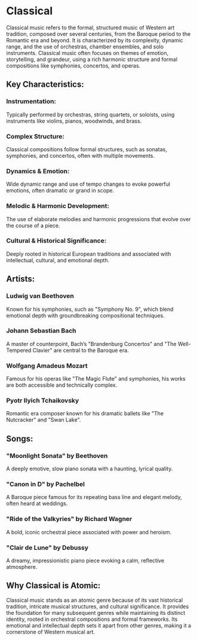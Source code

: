 # Classical

Classical music refers to the formal, structured music of Western art tradition, composed over several centuries, from the Baroque period to the Romantic era and beyond. It is characterized by its complexity, dynamic range, and the use of orchestras, chamber ensembles, and solo instruments. Classical music often focuses on themes of emotion, storytelling, and grandeur, using a rich harmonic structure and formal compositions like symphonies, concertos, and operas.

## Key Characteristics:

### Instrumentation:

Typically performed by orchestras, string quartets, or soloists, using instruments like violins, pianos, woodwinds, and brass.

### Complex Structure:

Classical compositions follow formal structures, such as sonatas, symphonies, and concertos, often with multiple movements.

### Dynamics & Emotion:

Wide dynamic range and use of tempo changes to evoke powerful emotions, often dramatic or grand in scope.

### Melodic & Harmonic Development:

The use of elaborate melodies and harmonic progressions that evolve over the course of a piece.

### Cultural & Historical Significance:

Deeply rooted in historical European traditions and associated with intellectual, cultural, and emotional depth.

## Artists:

### Ludwig van Beethoven

Known for his symphonies, such as "Symphony No. 9", which blend emotional depth with groundbreaking compositional techniques.

### Johann Sebastian Bach

A master of counterpoint, Bach’s "Brandenburg Concertos" and "The Well-Tempered Clavier" are central to the Baroque era.

### Wolfgang Amadeus Mozart

Famous for his operas like "The Magic Flute" and symphonies, his works are both accessible and technically complex.

### Pyotr Ilyich Tchaikovsky

Romantic era composer known for his dramatic ballets like "The Nutcracker" and "Swan Lake".

## Songs:

### "Moonlight Sonata" by Beethoven

A deeply emotive, slow piano sonata with a haunting, lyrical quality.

### "Canon in D" by Pachelbel

A Baroque piece famous for its repeating bass line and elegant melody, often heard at weddings.

### "Ride of the Valkyries" by Richard Wagner

A bold, iconic orchestral piece associated with power and heroism.

### "Clair de Lune" by Debussy

A dreamy, impressionistic piano piece evoking a calm, reflective atmosphere.

## Why Classical is Atomic:

Classical music stands as an atomic genre because of its vast historical tradition, intricate musical structures, and cultural significance. It provides the foundation for many subsequent genres while maintaining its distinct identity, rooted in orchestral compositions and formal frameworks. Its emotional and intellectual depth sets it apart from other genres, making it a cornerstone of Western musical art.
